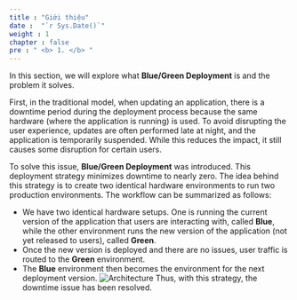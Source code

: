 ```yaml
---
title : "Giới thiệu"
date :  "`r Sys.Date()`" 
weight : 1 
chapter : false
pre : " <b> 1. </b> "
---
```

In this section, we will explore what **Blue/Green Deployment** is and the problem it solves.

First, in the traditional model, when updating an application, there is a downtime period during the deployment process because the same hardware (where the application is running) is used. To avoid disrupting the user experience, updates are often performed late at night, and the application is temporarily suspended. While this reduces the impact, it still causes some disruption for certain users.

To solve this issue, **Blue/Green Deployment** was introduced. This deployment strategy minimizes downtime to nearly zero. The idea behind this strategy is to create two identical hardware environments to run two production environments. The workflow can be summarized as follows:
- We have two identical hardware setups. One is running the current version of the application that users are interacting with, called **Blue**, while the other environment runs the new version of the application (not yet released to users), called **Green**.
- Once the new version is deployed and there are no issues, user traffic is routed to the **Green** environment.
- The **Blue** environment then becomes the environment for the next deployment version.
![Architecture](/images/bluegreen.png)
Thus, with this strategy, the downtime issue has been resolved.